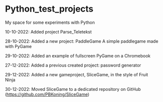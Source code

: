 # Python_test_projects
My space for some experiments with Python

10-10-2022: Added project Parse_Teletekst

28-10-2022: Added a new project: PaddleGame
A simple paddlegame made with PyGame

29-10-2022: Added an example of fullscreen PyGame on a Chromebook

27-12-2022: Added a previous created project: password generator

29-12-2022: Added a new gameproject, SliceGame, in the style of Fruit Ninja

30-12-2022: Moved SliceGame to a dedicated repository on GitHub (https://github.com/PBKoning/SliceGame)
